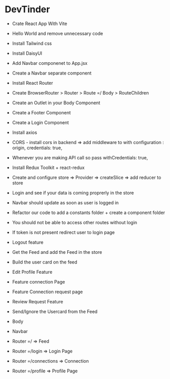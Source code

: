 # DevTinder

- Crate React App With Vite
- Hello World and remove unnecessary code
- Install Tailwind css
- Install DaisyUI
- Add Navbar componenet to App.jsx
- Create a Navbar separate component
- Install React Router
- Create BrowserRouter > Router > Route =/ Body > RouteChildren
- Create an Outlet in your Body Component
- Create a Footer Component
- Create a Login Component
- Install axios
- CORS - install cors in backend => add middleware to with configuration : origin, credentials: true,
- Whenever you are making API call so pass withCredentials: true,
- Install Redux Toolkit + react-redux
- Create and configure store => Provider => createSlice => add reducer to store
- Login and see if your data is coming proprerly in the store
- Navbar should update as soon as user is logged in
- Refactor our code to add a constants folder + create a component folder
- You should not be able to access other routes without login
- If token is not present redirect user to login page
- Logout feature
- Get the Feed and add the Feed in the store
- Build the user card on the feed
- Edit Profile Feature
- Feature connection Page
- Feature Connection request page
- Review Request Feature
- Send/Ignore the Usercard from the Feed

- Body
 - Navbar
 - Router =/ => Feed
 - Router =/login => Login Page
 - Router =/connections => Connection
 - Router =/profile => Profile Page

